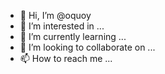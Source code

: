 - 👋 Hi, I’m @oquoy
- 👀 I’m interested in ...
- 🌱 I’m currently learning ...
- 💞️ I’m looking to collaborate on ...
- 📫 How to reach me ...

<!---
oquoy/oquoy is a ✨ special ✨ repository because its `README.md` (this file) appears on your GitHub profile.
You can click the Preview link to take a look at your changes.
--->
